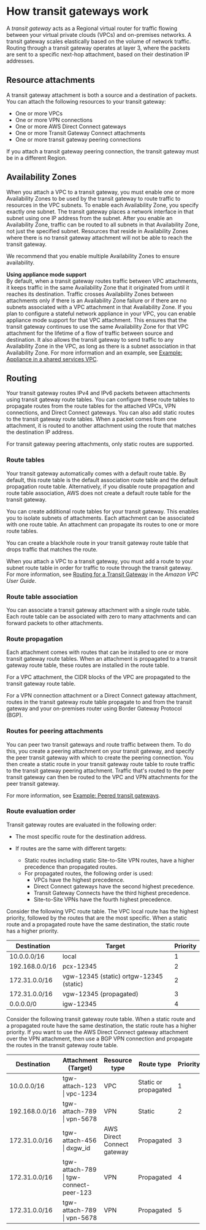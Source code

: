 # How transit gateways work<a name="how-transit-gateways-work"></a>

A *transit gateway* acts as a Regional virtual router for traffic flowing between your virtual private clouds \(VPCs\) and on\-premises networks\. A transit gateway scales elastically based on the volume of network traffic\. Routing through a transit gateway operates at layer 3, where the packets are sent to a specific next\-hop attachment, based on their destination IP addresses\.

## Resource attachments<a name="tgw-attachments-overview"></a>

A transit gateway attachment is both a source and a destination of packets\. You can attach the following resources to your transit gateway:
+ One or more VPCs
+ One or more VPN connections
+ One or more AWS Direct Connect gateways
+ One or more Transit Gateway Connect attachments
+ One or more transit gateway peering connections

If you attach a transit gateway peering connection, the transit gateway must be in a different Region\.

## Availability Zones<a name="tgw-az-overview"></a>

When you attach a VPC to a transit gateway, you must enable one or more Availability Zones to be used by the transit gateway to route traffic to resources in the VPC subnets\. To enable each Availability Zone, you specify exactly one subnet\. The transit gateway places a network interface in that subnet using one IP address from the subnet\. After you enable an Availability Zone, traffic can be routed to all subnets in that Availability Zone, not just the specified subnet\. Resources that reside in Availability Zones where there is no transit gateway attachment will not be able to reach the transit gateway\.

We recommend that you enable multiple Availability Zones to ensure availability\.

**Using appliance mode support**  
By default, when a transit gateway routes traffic between VPC attachments, it keeps traffic in the same Availability Zone that it originated from until it reaches its destination\. Traffic crosses Availability Zones between attachments only if there is an Availability Zone failure or if there are no subnets associated with a VPC attachment in that Availability Zone\. If you plan to configure a stateful network appliance in your VPC, you can enable appliance mode support for that VPC attachment\. This ensures that the transit gateway continues to use the same Availability Zone for that VPC attachment for the lifetime of a flow of traffic between source and destination\. It also allows the transit gateway to send traffic to any Availability Zone in the VPC, as long as there is a subnet association in that Availability Zone\. For more information and an example, see [Example: Appliance in a shared services VPC](transit-gateway-appliance-scenario.md)\.

## Routing<a name="tgw-routing-overview"></a>

Your transit gateway routes IPv4 and IPv6 packets between attachments using transit gateway route tables\. You can configure these route tables to propagate routes from the route tables for the attached VPCs, VPN connections, and Direct Connect gateways\. You can also add static routes to the transit gateway route tables\. When a packet comes from one attachment, it is routed to another attachment using the route that matches the destination IP address\.

For transit gateway peering attachments, only static routes are supported\.

### Route tables<a name="tgw-route-tables-overview"></a>

Your transit gateway automatically comes with a default route table\. By default, this route table is the default association route table and the default propagation route table\. Alternatively, if you disable route propagation and route table association, AWS does not create a default route table for the transit gateway\.

You can create additional route tables for your transit gateway\. This enables you to isolate subnets of attachments\. Each attachment can be associated with one route table\. An attachment can propagate its routes to one or more route tables\.

You can create a blackhole route in your transit gateway route table that drops traffic that matches the route\.

When you attach a VPC to a transit gateway, you must add a route to your subnet route table in order for traffic to route through the transit gateway\. For more information, see [Routing for a Transit Gateway](https://docs.aws.amazon.com/vpc/latest/userguide/route-table-options.html#route-tables-tgw) in the *Amazon VPC User Guide*\.

### Route table association<a name="tgw-route-table-association-overview"></a>

You can associate a transit gateway attachment with a single route table\. Each route table can be associated with zero to many attachments and can forward packets to other attachments\.

### Route propagation<a name="tgw-route-propagation-overview"></a>

Each attachment comes with routes that can be installed to one or more transit gateway route tables\. When an attachment is propagated to a transit gateway route table, these routes are installed in the route table\. 

For a VPC attachment, the CIDR blocks of the VPC are propagated to the transit gateway route table\. 

For a VPN connection attachment or a Direct Connect gateway attachment, routes in the transit gateway route table propagate to and from the transit gateway and your on\-premises router using Border Gateway Protocol \(BGP\)\.

### Routes for peering attachments<a name="tgw-route-table-peering"></a>

You can peer two transit gateways and route traffic between them\. To do this, you create a peering attachment on your transit gateway, and specify the peer transit gateway with which to create the peering connection\. You then create a static route in your transit gateway route table to route traffic to the transit gateway peering attachment\. Traffic that's routed to the peer transit gateway can then be routed to the VPC and VPN attachments for the peer transit gateway\.

For more information, see [Example: Peered transit gateways](transit-gateway-peering-scenario.md)\.

### Route evaluation order<a name="tgw-route-evaluation-overview"></a>

Transit gateway routes are evaluated in the following order:
+ The most specific route for the destination address\.
+ If routes are the same with different targets:

  + Static routes including static Site-to-Site VPN routes, have a higher precedence than propagated routes\.
  + For propagated routes, the following order is used:
    + VPCs have the highest precedence\.
    + Direct Connect gateways have the second highest precedence\.
    + Transit Gateway Connects have the third highest precedence\.
    + Site\-to\-Site VPNs have the fourth highest precedence\.

Consider the following VPC route table\. The VPC local route has the highest priority, followed by the routes that are the most specific\. When a static route and a propagated route have the same destination, the static route has a higher priority\.


| Destination | Target | Priority | 
| --- | --- | --- | 
| 10\.0\.0\.0/16 |  local  | 1 | 
| 192\.168\.0\.0/16 | pcx\-12345 | 2 | 
| 172\.31\.0\.0/16 | vgw\-12345 \(static\) ortgw\-12345 \(static\) | 2 | 
| 172\.31\.0\.0/16 | vgw\-12345 \(propagated\) | 3 | 
| 0\.0\.0\.0/0 | igw\-12345 | 4 | 

Consider the following transit gateway route table\. When a static route and a propagated route have the same destination, the static route has a higher priority\. If you want to use the AWS Direct Connect gateway attachment over the VPN attachment, then use a BGP VPN connection and propagate the routes in the transit gateway route table\.


| Destination | Attachment \(Target\) | Resource type | Route type | Priority | 
| --- | --- | --- | --- | --- | 
| 10\.0\.0\.0/16 | tgw\-attach\-123 \| vpc\-1234 | VPC | Static or propagated | 1 | 
| 192\.168\.0\.0/16 | tgw\-attach\-789 \| vpn\-5678 | VPN | Static | 2 | 
| 172\.31\.0\.0/16 | tgw\-attach\-456 \| dxgw\_id | AWS Direct Connect gateway | Propagated | 3 | 
| 172\.31\.0\.0/16 | tgw\-attach\-789 \| tgw\-connect\-peer\-123 | VPN | Propagated | 4 | 
| 172\.31\.0\.0/16 | tgw\-attach\-789 \| vpn\-5678 | VPN | Propagated | 5 | 
